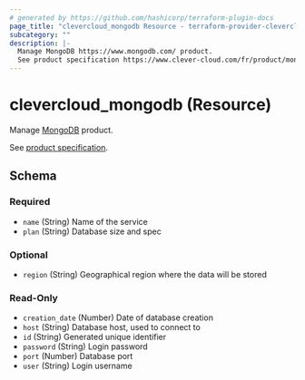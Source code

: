 ```yaml
---
# generated by https://github.com/hashicorp/terraform-plugin-docs
page_title: "clevercloud_mongodb Resource - terraform-provider-clevercloud"
subcategory: ""
description: |-
  Manage MongoDB https://www.mongodb.com/ product.
  See product specification https://www.clever-cloud.com/fr/product/mongodb/.
---
```


# clevercloud_mongodb (Resource)

Manage [MongoDB](https://www.mongodb.com/) product.

See [product specification](https://www.clever-cloud.com/fr/product/mongodb/).



<!-- schema generated by tfplugindocs -->
## Schema

### Required

- `name` (String) Name of the service
- `plan` (String) Database size and spec

### Optional

- `region` (String) Geographical region where the data will be stored

### Read-Only

- `creation_date` (Number) Date of database creation
- `host` (String) Database host, used to connect to
- `id` (String) Generated unique identifier
- `password` (String) Login password
- `port` (Number) Database port
- `user` (String) Login username
